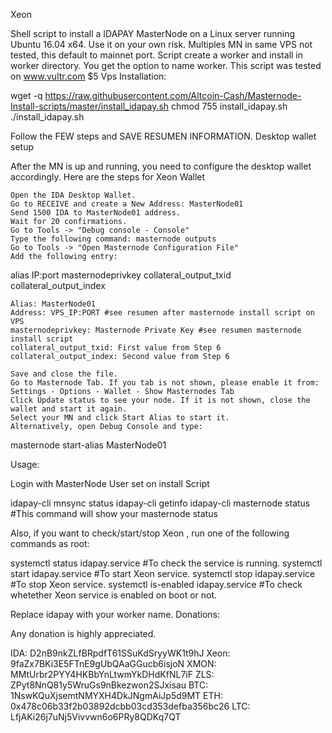Xeon

Shell script to install a IDAPAY MasterNode on a Linux server running Ubuntu 16.04 x64. Use it on your own risk.
Multiples MN in same VPS not tested, this default to mainnet port.
Script create a worker and install in worker directory. You get the option to name worker. This script was tested on www.vultr.com $5 Vps
Installation:

wget -q https://raw.githubusercontent.com/Altcoin-Cash/Masternode-Install-scripts/master/install_idapay.sh
chmod 755 install_idapay.sh
./install_idapay.sh

Follow the FEW steps and SAVE RESUMEN INFORMATION.
Desktop wallet setup

After the MN is up and running, you need to configure the desktop wallet accordingly. Here are the steps for Xeon Wallet

    Open the IDA Desktop Wallet.
    Go to RECEIVE and create a New Address: MasterNode01
    Send 1500 IDA to MasterNode01 address.
    Wait for 20 confirmations.
    Go to Tools -> "Debug console - Console"
    Type the following command: masternode outputs
    Go to Tools -> "Open Masternode Configuration File"
    Add the following entry:

alias IP:port masternodeprivkey collateral_output_txid collateral_output_index

    Alias: MasterNode01
    Address: VPS_IP:PORT #see resumen after masternode install script on VPS
    masternodeprivkey: Masternode Private Key #see resumen masternode install script
    collateral_output_txid: First value from Step 6
    collateral_output_index: Second value from Step 6

    Save and close the file.
    Go to Masternode Tab. If you tab is not shown, please enable it from: Settings - Options - Wallet - Show Masternodes Tab
    Click Update status to see your node. If it is not shown, close the wallet and start it again.
    Select your MN and click Start Alias to start it.
    Alternatively, open Debug Console and type:

masternode start-alias MasterNode01

Usage:

Login with MasterNode User set on install Script

idapay-cli mnsync status
idapay-cli getinfo
idapay-cli masternode status #This command will show your masternode status

Also, if you want to check/start/stop Xeon , run one of the following commands as root:

systemctl status idapay.service #To check the service is running.
systemctl start idapay.service #To start Xeon service.
systemctl stop idapay.service #To stop Xeon service.
systemctl is-enabled idapay.service #To check whetether Xeon service is enabled on boot or not.

Replace idapay with your worker name.
Donations:

Any donation is highly appreciated.

IDA: D2nB9nkZLfBRpdfT61SSuKdSryyWK1t9hJ
Xeon: 9faZx7BKi3E5FTnE9gUbQAaGGucb6isjoN
XMON: MMtUrbr2PYY4HKBbYnLtwmYkDHdKfNL7iF
ZLS: ZPyt8NnQ81y5WruGs9nBkezwon2SJxisau
BTC: 1NswKQuXjsemtNMYXH4DkJNgmAiJp5d9MT
ETH: 0x478c06b33f2b03892dcbb03cd353defba356bc26
LTC: LfjAKi26j7uNj5Vivvwn6o6PRy8QDKq7QT
